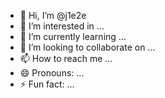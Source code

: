- 👋 Hi, I’m @j1e2e
- 👀 I’m interested in ...
- 🌱 I’m currently learning ...
- 💞️ I’m looking to collaborate on ...
- 📫 How to reach me ...
- 😄 Pronouns: ...
- ⚡ Fun fact: ...

<!---
j1e2e/j1e2e is a ✨ special ✨ repository because its `README.md` (this file) appears on your GitHub profile.
You can click the Preview link to take a look at your changes.
--->
